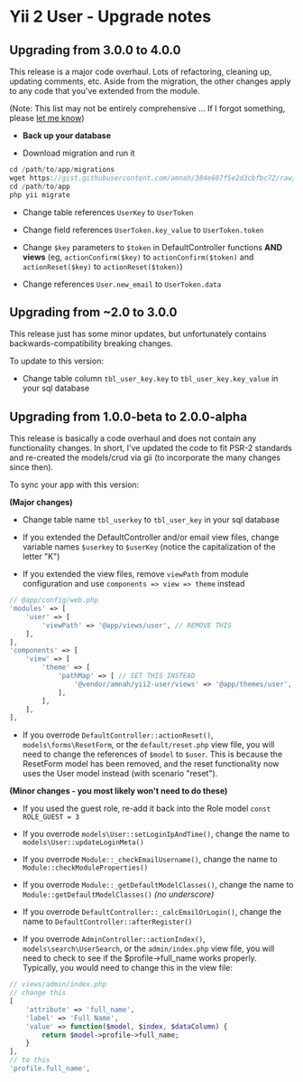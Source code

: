 Yii 2 User - Upgrade notes
=========

## Upgrading from 3.0.0 to 4.0.0

This release is a major code overhaul. Lots of refactoring, cleaning up, updating comments,
etc. Aside from the migration, the other changes apply to any code that you've extended 
from the module.

(Note: This list may not be entirely comprehensive ... If I forgot something, please 
[let me know](https://github.com/amnah/yii2-user/issues))

* **Back up your database**

* Download migration and run it

```php
cd /path/to/app/migrations
wget https://gist.githubusercontent.com/amnah/384e607f5e2d3cbfbc72/raw/f420380ea0e0ca4d73e7fc1ab2bba11377913868/m151111_122541_upgrade_user_300_to_400.php
cd /path/to/app
php yii migrate
```

* Change table references ```UserKey``` to ```UserToken```

* Change field references ```UserToken.key_value``` to ```UserToken.token```
 
* Change ```$key``` parameters to ```$token``` in DefaultController functions **AND views**
(eg, ```actionConfirm($key)``` to ```actionConfirm($token)``` and ```actionReset($key)```
to ```actionReset($token)```)

* Change references ```User.new_email``` to ```UserToken.data```

## Upgrading from ~2.0 to 3.0.0

This release just has some minor updates, but unfortunately contains backwards-compatibility
breaking changes.

To update to this version:

* Change table column ```tbl_user_key.key``` to ```tbl_user_key.key_value``` in your sql database

## Upgrading from 1.0.0-beta to 2.0.0-alpha

This release is basically a code overhaul and does not contain any functionality changes.
In short, I've updated the code to fit PSR-2 standards and re-created the models/crud via
gii (to incorporate the many changes since then).

To sync your app with this version:

**(Major changes)**

* Change table name ```tbl_userkey``` to ```tbl_user_key``` in your sql database

* If you extended the DefaultController and/or email view files, change variable
names ```$userkey``` to ```$userKey``` (notice the capitalization of the letter "K")

* If you extended the view files, remove ```viewPath``` from module configuration
and use ```components => view => theme``` instead

```php
// @app/config/web.php
'modules' => [
    'user' => [
        'viewPath' => '@app/views/user', // REMOVE THIS
    ],
],
'components' => [
    'view' => [
        'theme' => [
            'pathMap' => [ // SET THIS INSTEAD
                '@vendor/amnah/yii2-user/views' => '@app/themes/user', // example: @app/themes/user/default/profile.php
            ],
        ],
    ],
],
```

* If you overrode ```DefaultController::actionReset()```,
```models\forms\ResetForm```, or the ```default/reset.php``` view file,
you will need to change the references of ```$model``` to ```$user```. This is
because the ResetForm model has been removed, and the reset functionality now
uses the User model instead (with scenario "reset").

**(Minor changes - you most likely won't need to do these)**

* If you used the guest role, re-add it back into the Role model
```const ROLE_GUEST = 3```

* If you overrode ```models\User::setLoginIpAndTime()```, change the name
to ```models\User::updateLoginMeta()```

* If you overrode ```Module::_checkEmailUsername()```, change the name
to ```Module::checkModuleProperties()```

* If you overrode ```Module::_getDefaultModelClasses()```, change the name
to ```Module::getDefaultModelClasses()``` *(no underscore)*

* If you overrode ```DefaultController::_calcEmailOrLogin()```, change the name
to ```DefaultController::afterRegister()```

* If you overrode ```AdminController::actionIndex()```,
```models\search\UserSearch```, or the ```admin/index.php``` view file,
you will need to check to see if the $profile->full_name works properly. Typically,
you would need to change this in the view file:

```php
// views/admin/index.php
// change this
[
    'attribute' => 'full_name',
    'label' => 'Full Name',
    'value' => function($model, $index, $dataColumn) {
        return $model->profile->full_name;
    }
],
// to this
'profile.full_name',
```